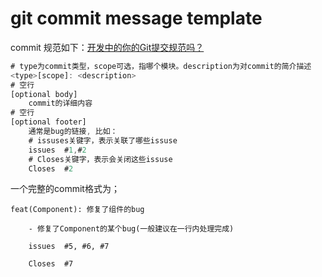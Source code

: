 # git commit message template
commit 规范如下：[开发中的你的Git提交规范吗？](https://segmentfault.com/a/1190000039056198)
```js
# type为commit类型，scope可选，指哪个模块。description为对commit的简介描述
<type>[scope]: <description>
# 空行
[optional body]
    commit的详细内容
# 空行
[optional footer]
    通常是bug的链接, 比如：
    # issuses关键字，表示关联了哪些issuse
    issues  #1,#2
    # Closes关键字，表示会关闭这些issuse
    Closes  #2 
```

一个完整的commit格式为；

```
feat(Component): 修复了组件的bug

    - 修复了Component的某个bug(一般建议在一行内处理完成)

    issues  #5, #6, #7

    Closes  #7
```